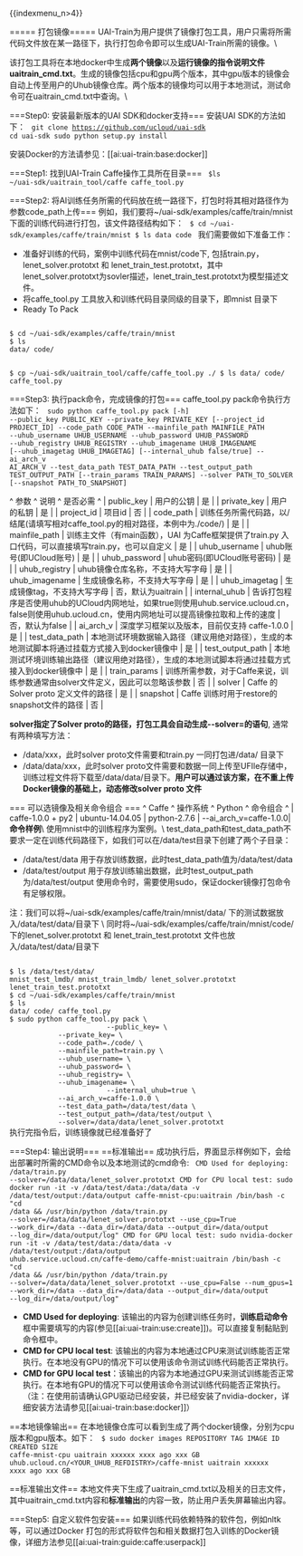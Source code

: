 {{indexmenu_n>4}}

===== 打包镜像=====
UAI-Train为用户提供了镜像打包工具，用户只需将所需代码文件放在某一路径下，执行打包命令即可以生成UAI-Train所需的镜像。\\

该打包工具将在本地docker中生成**两个镜像**以及**运行镜像的指令说明文件uaitrain_cmd.txt**。生成的镜像包括cpu和gpu两个版本，其中gpu版本的镜像会自动上传至用户的Uhub镜像仓库。两个版本的镜像均可以用于本地测试，测试命令可在uaitrain\_cmd.txt中查询。\\

===Step0: 安装最新版本的UAI SDK和docker支持===
安装UAI SDK的方法如下：
<code>
git clone https://github.com/ucloud/uai-sdk
cd uai-sdk
sudo python setup.py install
</code>

安装Docker的方法请参见：[[ai:uai-train:base:docker]]

===Step1: 找到UAI-Train Caffe操作工具所在目录===
<code>
$ls ~/uai-sdk/uaitrain_tool/caffe
caffe_tool.py
</code>

===Step2: 将AI训练任务所需的代码放在统一路径下，打包时将其相对路径作为参数code_path上传===
例如，我们要将~/uai\-sdk/examples/caffe/train/mnist下面的训练代码进行打包，该文件路径结构如下：
<code>
$ cd ~/uai-sdk/examples/caffe/train/mnist
$ ls 
data  code
</code>
我们需要做如下准备工作：
  - 准备好训练的代码，案例中训练代码在mnist/code下, 包括train.py，lenet\_solver.prototxt 和 lenet\_train\_test.prototxt，其中lenet\_solver.prototxt为sovler描述，lenet\_train\_test.prototxt为模型描述文件。
  - 将caffe\_tool.py 工具放入和训练代码目录同级的目录下，即mnist 目录下
  - Ready To Pack
<code>
$ cd ~/uai-sdk/examples/caffe/train/mnist
$ ls
data/ code/

$ cp ~/uai-sdk/uaitrain_tool/caffe/caffe_tool.py ./
$ ls
data/ code/ caffe_tool.py 
</code>

===Step3: 执行pack命令，完成镜像的打包===
caffe\_tool.py pack命令执行方法如下：
<code>
sudo python caffe_tool.py pack [-h] --public_key PUBLIC_KEY 
                        --private_key PRIVATE_KEY 
                        [--project_id PROJECT_ID] 
                        --code_path CODE_PATH 
                        --mainfile_path MAINFILE_PATH
                        --uhub_username UHUB_USERNAME
                        --uhub_password UHUB_PASSWORD 
                        --uhub_registry UHUB_REGISTRY
                        --uhub_imagename UHUB_IMAGENAME
                        [--uhub_imagetag UHUB_IMAGETAG]
                        [--internal_uhub false/true]
                        --ai_arch_v AI_ARCH_V
                        --test_data_path TEST_DATA_PATH
                        --test_output_path TEST_OUTPUT_PATH
                        [--train_params TRAIN_PARAMS]
                        --solver PATH_TO_SOLVER
                        [--snapshot PATH_TO_SNAPSHOT]
</code>

^ 参数                  ^                                                                                                     说明 ^ 是否必需           ^
| public\_key         | 用户的公钥                                                                                                  | 是              |
| private\_key        | 用户的私钥                                                                                                  | 是              |
| project\_id         | 项目id                                                                                                   | 否              |
| code\_path          | 训练任务所需代码路，以/结尾(请填写相对caffe_tool.py的相对路径，本例中为./code/)                                                    | 是              |
| mainfile\_path      | 训练主文件（有main函数），UAI 为Caffe框架提供了train.py 入口代码，可以直接填写train.py，也可以自定义                                      | 是              |
| uhub\_username      | uhub账号(即UCloud账号)                                                                                      | 是              |
| uhub\_password      | uhub密码(即UCloud账号密码)                                                                                    | 是              |
| uhub\_registry      | uhub镜像仓库名称，不支持大写字母                                                                                     | 是              |
| uhub\_imagename     | 生成镜像名称，不支持大写字母                                                                                         | 是              |
| uhub\_imagetag      | 生成镜像tag，不支持大写字母                                                                                        | 否，默认为uaitrain  |
| internal\_uhub      | 告诉打包程序是否使用uhub的UCloud内网地址，如果true则使用uhub.service.ucloud.cn，false则使用uhub.ucloud.cn，使用内网地址可以提高镜像拉取和上传的速度  | 否，默认为false            |
| ai\_arch\_v         | 深度学习框架以及版本，目前仅支持 caffe-1.0.0                                                                           | 是              |
| test\_data\_path    | 本地测试环境数据输入路径（建议用绝对路径），生成的本地测试脚本将通过挂载方式接入到docker镜像中                                                     | 是              |
| test\_output\_path  | 本地测试环境训练输出路径（建议用绝对路径），生成的本地测试脚本将通过挂载方式接入到docker镜像中                                                     | 是              |
| train\_params       | 训练所需参数，对于Caffe来说，训练参数通常由solver文件定义，因此可以忽略该参数                                                           | 否              |
| solver              | Caffe 的 Solver proto 定义文件的路径                                                                           | 是              |
| snapshot            | Caffe 训练时用于restore的snapshot文件的路径                                                                       | 否              |

**solver指定了Solver proto的路径，打包工具会自动生成\-\-solver=<solver>的语句**, 通常有两种填写方法：
  - /data/xxx，此时solver proto文件需要和train.py 一同打包进/data/ 目录下
  - /data/data/xxx，此时solver proto文件需要和数据一同上传至UFIle存储中，训练过程文件将下载至/data/data/目录下。**用户可以通过该方案，在不重上传Docker镜像的基础上，动态修改solver proto 文件**

=== 可以选镜像及相关命令组合 ===
^ Caffe              ^ 操作系统              ^ Python         ^ 命令组合                                                                                      ^
| caffe-1.0.0 + py2  | ubuntu\-14.04.05  | python\-2.7.6  | \-\-ai\_arch\_v=caffe-1.0.0|                                                  
**命令样例**\\
使用mnist中的训练程序为案例。\\
test\_data\_path和test\_data\_path不要求一定在训练代码路径下，如我们可以在/data/test目录下创建了两个子目录：
  * /data/test/data 用于存放训练数据，此时test\_data\_path值为/data/test/data
  * /data/test/output 用于存放训练输出数据，此时test\_output\_path为/data/test/output 
使用命令时，需要使用sudo，保证docker镜像打包命令有足够权限。

注：我们可以将~/uai\-sdk/examples/caffe/train/mnist/data/ 下的测试数据放入/data/test/data/目录下 \\
同时将~/uai\-sdk/examples/caffe/train/mnist/code/ 下的lenet\_solver.prototxt 和 lenet\_train\_test.prototxt 文件也放入/data/test/data/目录下

<code>
$ ls /data/test/data/
mnist_test_lmdb/ mnist_train_lmdb/ lenet_solver.prototxt lenet_train_test.prototxt
$ cd ~/uai-sdk/examples/caffe/train/mnist
$ ls
data/ code/ caffe_tool.py 
$ sudo python caffe_tool.py pack \
                        --public_key=<YOUR_PUBLIC_KEY> \
			--private_key=<YOUR_PRIVATE_KEY> \
			--code_path=./code/ \
			--mainfile_path=train.py \
			--uhub_username=<YOUR_UHUB_USER_NAME> \
			--uhub_password=<YOUR_UHUB_PASSWORD> \
			--uhub_registry=<YOUR_UHUB_REFDISTRY> \
			--uhub_imagename=<YOUR_UHUB_IMAGENAME> \
                        --internal_uhub=true \
			--ai_arch_v=caffe-1.0.0 \
			--test_data_path=/data/test/data \
			--test_output_path=/data/test/output \
			--solver=/data/data/lenet_solver.prototxt
</code>
执行完指令后，训练镜像就已经准备好了

===Step4: 输出说明===
==标准输出==
成功执行后，界面显示样例如下，会给出部署时所需的CMD命令以及本地测试的cmd命令:
<code>
CMD Used for deploying:
 /data/train.py --solver=/data/data/lenet_solver.prototxt
CMD for CPU local test:
sudo docker run -it -v /data/test/data:/data/data -v /data/test/output:/data/output caffe-mnist-cpu:uaitrain /bin/bash -c "cd /data && /usr/bin/python /data/train.py --solver=/data/data/lenet_solver.prototxt --use_cpu=True --work_dir=/data --data_dir=/data/data --output_dir=/data/output --log_dir=/data/output/log" 
CMD for GPU local test:
sudo nvidia-docker run -it -v /data/test/data:/data/data -v /data/test/output:/data/output uhub.service.ucloud.cn/caffe-demo/caffe-mnist:uaitrain /bin/bash -c "cd /data && /usr/bin/python /data/train.py --solver=/data/data/lenet_solver.prototxt --use_cpu=False --num_gpus=1 --work_dir=/data --data_dir=/data/data --output_dir=/data/output --log_dir=/data/output/log"
</code>
  * **CMD Used for deploying**: 该输出的内容为创建训练任务时，**训练启动命令**框中需要填写的内容(参见[[ai:uai-train:use:create]])。可以直接复制黏贴到命令框中。
  * **CMD for CPU local test**: 该输出的内容为本地通过CPU来测试训练能否正常执行。在本地没有GPU的情况下可以使用该命令测试训练代码能否正常执行。
  * **CMD for GPU local test**：该输出的内容为本地通过GPU来测试训练能否正常执行。在本地有GPU的情况下可以使用该命令测试训练代码能否正常执行。（注：在使用前请确认GPU驱动已经安装，并已经安装了nvidia-docker，详细安装方法请参见[[ai:uai-train:base:docker]]）

==本地镜像输出==
在本地镜像仓库可以看到生成了两个docker镜像，分别为cpu版本和gpu版本。如下：
<code>
$ sudo docker images
REPOSITORY						  TAG		IMAGE ID	CREATED		SIZE
caffe-mnist-cpu						uaitrain	xxxxxx		xxxx ago	xxx GB
uhub.ucloud.cn/<YOUR_UHUB_REFDISTRY>/caffe-mnist	uaitrain	xxxxxx		xxxx ago	xxx GB
</code>

==标准输出文件==
本地文件夹下生成了uaitrain\_cmd.txt以及相关的日志文件，其中uaitrain\_cmd.txt内容和**标准输出**的内容一致，防止用户丢失屏幕输出内容。

===Step5: 自定义软件包安装===
如果训练代码依赖特殊的软件包，例如nltk 等，可以通过Docker 打包的形式将软件包和相关数据打包入训练的Docker镜像，详细方法参见[[ai:uai-train:guide:caffe:userpack]]

